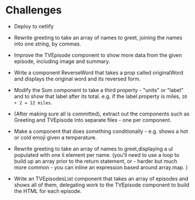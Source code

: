 # Challenges

-   Deploy to netlify

-   Rewrite greeting to take an array of names to greet, joining the names into one string, by commas.

-   Improve the TVEpisode component to show more data from the given episode, including image and summary.

-   Write a component ReverseWord that takes a prop called originalWord and displays the original word and its reversed form.

-   Modify the Sum component to take a third property - "units" or "label" and to show that label after its total. e.g. if the label property is miles, `10 + 2 = 12 miles`.

-   (After making sure all is committed), extract out the components such as Greeting and TVEpisode into separate files - one per component.

-   Make a component that does something conditionally - e.g. shows a hot or cold emoji given a temperature.

-   Rewrite greeting to take an array of names to greet,displaying a ul populated with one li element per name. (you'll need to use a loop to build up an array prior to the return statement, or - harder but much more common - you can inline an expression based around array.map. )

-   Write an TVEpisodesList component that takes an array of episodes and shows all of them, delegating work to the TVEpisode component to build the HTML for each episode.
